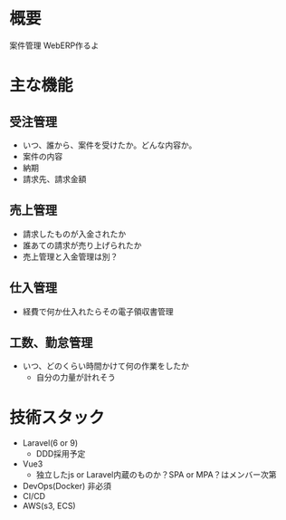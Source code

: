 # 概要
案件管理 WebERP作るよ

# 主な機能
## 受注管理
- いつ、誰から、案件を受けたか。どんな内容か。
- 案件の内容
- 納期
- 請求先、請求金額

## 売上管理
- 請求したものが入金されたか
- 誰あての請求が売り上げられたか
- 売上管理と入金管理は別？

## 仕入管理
- 経費で何か仕入れたらその電子領収書管理

## 工数、勤怠管理
- いつ、どのくらい時間かけて何の作業をしたか
  - 自分の力量が計れそう

# 技術スタック
- Laravel(6 or 9)
  - DDD採用予定
- Vue3
  - 独立したjs or Laravel内蔵のものか？SPA or MPA？はメンバー次第
- DevOps(Docker) 非必須
- CI/CD
- AWS(s3, ECS)